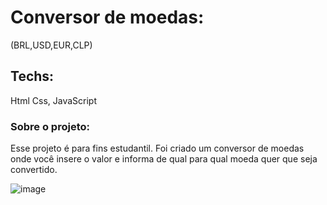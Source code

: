 # Conversor de moedas:
(BRL,USD,EUR,CLP)

## Techs: 
Html
Css,
JavaScript

### Sobre o projeto:
Esse projeto é para fins estudantil. Foi criado um conversor de moedas onde você insere o valor e informa de qual para qual moeda quer que seja convertido.


![image](https://user-images.githubusercontent.com/26825692/153732643-db9764d7-7da2-4dad-a491-f7c40431beab.png)

